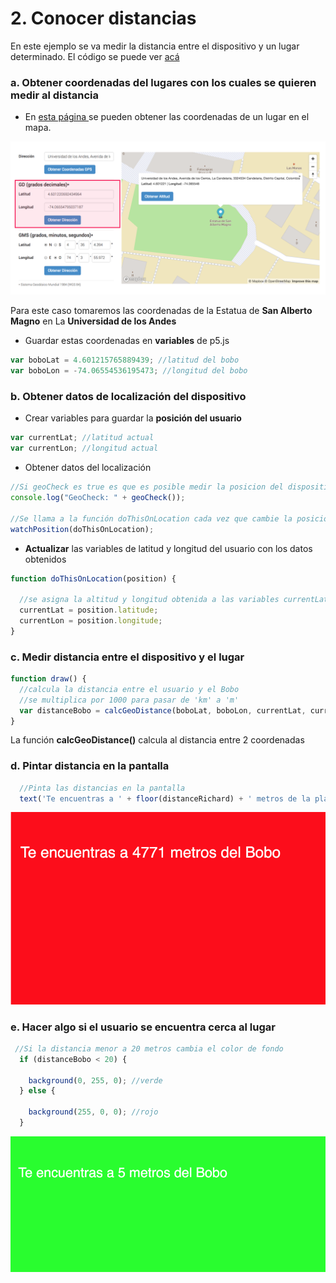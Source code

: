 # 2. Conocer distancias

En este ejemplo se va medir la distancia entre el dispositivo y un lugar determinado. El código se puede ver [acá​](https://editor.p5js.org/laurajunco/sketches/r15n2PbjX)

### a. Obtener coordenadas del lugares con los cuales se quieren medir al distancia

* En [esta página ](https://www.coordenadas-gps.com/)se pueden obtener las coordenadas de un lugar en el mapa.

![](../../.gitbook/assets/geo-98.png)

Para este caso tomaremos las coordenadas de la Estatua de **San Alberto Magno** en La **Universidad de los Andes**

* Guardar estas coordenadas en **variables** de p5.js

```javascript
var boboLat = 4.601215765889439; //latitud del bobo
var boboLon = -74.06554536195473; //longitud del bobo
```

### b.  Obtener datos de localización del dispositivo

* Crear variables para guardar la **posición del usuario**

```javascript
var currentLat; //latitud actual
var currentLon; //longitud actual
```

* Obtener datos del localización

```javascript
//Si geoCheck es true es que es posible medir la posicion del dispositivo
console.log("GeoCheck: " + geoCheck());

//Se llama a la función doThisOnLocation cada vez que cambie la posicion del usuario
watchPosition(doThisOnLocation);
```

* **Actualizar** las variables de latitud y longitud del usuario con los datos obtenidos

```javascript
function doThisOnLocation(position) {
  
  //se asigna la altitud y longitud obtenida a las variables currentLat y currentLon
  currentLat = position.latitude;
  currentLon = position.longitude;
}
```

### c. Medir distancia entre el dispositivo y el lugar

```javascript
function draw() {
  //calcula la distancia entre el usuario y el Bobo
  //se multiplica por 1000 para pasar de 'km' a 'm'
  var distanceBobo = calcGeoDistance(boboLat, boboLon, currentLat, currentLon, 'km')*1000;
}
```

La función **calcGeoDistance\(\)** calcula al distancia entre 2 coordenadas

### d. Pintar distancia en la pantalla

```javascript
  //Pinta las distancias en la pantalla
  text('Te encuentras a ' + floor(distanceRichard) + ' metros de la plazoleta del R', 20, 50);
```

![](../../.gitbook/assets/captura-de-pantalla-2018-10-21-a-las-3.03.55-p.m..png)

### e. Hacer algo si el usuario se encuentra cerca al lugar

```javascript
 //Si la distancia menor a 20 metros cambia el color de fondo
  if (distanceBobo < 20) {
    
    background(0, 255, 0); //verde
  } else {
    
    background(255, 0, 0); //rojo
  }
```

![](../../.gitbook/assets/captura-de-pantalla-2018-10-21-a-las-3.08.57-p.m..png)

